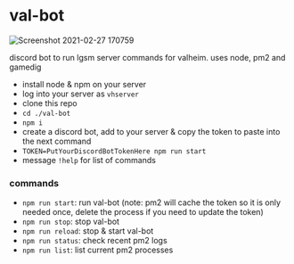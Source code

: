# val-bot
![Screenshot 2021-02-27 170759](https://user-images.githubusercontent.com/6485269/109400375-cf5eac00-791e-11eb-8c1e-ce6f49330bea.jpg)




discord bot to run lgsm server commands for valheim. uses node, pm2 and gamedig

- install node & npm on your server
- log into your server as `vhserver`
- clone this repo
- `cd ./val-bot`
- `npm i`
- create a discord bot, add to your server & copy the token to paste into the next command
- `TOKEN=PutYourDiscordBotTokenHere npm run start`
- message `!help` for list of commands

### commands

- `npm run start`: run val-bot (note: pm2 will cache the token so it is only needed once, delete the process if you need to update the token)
- `npm run stop`: stop val-bot
- `npm run reload`: stop & start val-bot
- `npm run status`: check recent pm2 logs
- `npm run list`: list current pm2 processes
